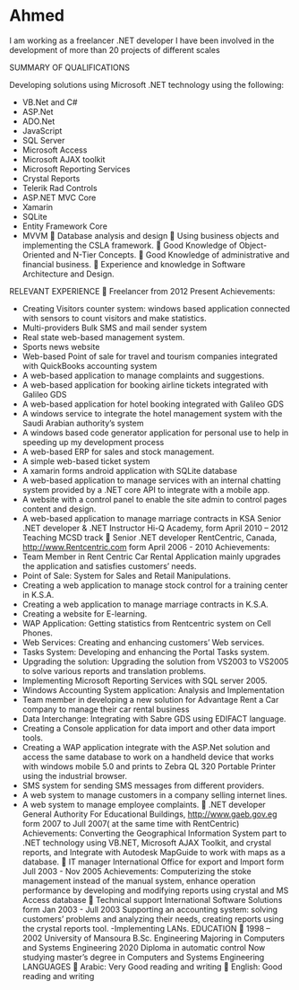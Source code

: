 # Ahmed
I am working as a freelancer .NET developer
I have been involved in the development of more than 20 projects of different scales

SUMMARY OF QUALIFICATIONS

 Developing solutions using Microsoft .NET technology using the following:
- VB.Net and C#
- ASP.Net
- ADO.Net
- JavaScript
- SQL Server
- Microsoft Access
- Microsoft AJAX toolkit
- Microsoft Reporting Services
- Crystal Reports
- Telerik Rad Controls
- ASP.NET MVC Core
- Xamarin
- SQLite
- Entity Framework Core
- MVVM
 Database analysis and design
 Using business objects and implementing the CSLA framework.
 Good Knowledge of Object-Oriented and N-Tier Concepts.
 Good Knowledge of administrative and financial business.
 Experience and knowledge in Software Architecture and Design.

RELEVANT EXPERIENCE
 Freelancer from 2012 Present
Achievements:
- Creating Visitors counter system: windows based application connected with sensors to count visitors and make statistics.
- Multi-providers Bulk SMS and mail sender system
- Real state web-based management system.
- Sports news website
- Web-based Point of sale for travel and tourism companies integrated with QuickBooks accounting system
- A web-based application to manage complaints and suggestions.
- A web-based application for booking airline tickets integrated with Galileo GDS
- A web-based application for hotel booking integrated with Galileo GDS
- A windows service to integrate the hotel management system with the Saudi Arabian authority’s system
- A windows based code generator application for personal use to help in speeding up my development process
- A web-based ERP for sales and stock management.
- A simple web-based ticket system
- A xamarin forms android application with SQLite database
- A web-based application to manage services with an internal chatting system provided by a .NET core API to integrate with a mobile app.
- A website with a control panel to enable the site admin to control pages content and design.
- A web-based application to manage marriage contracts in KSA
Senior .NET developer & .NET Instructor Hi-Q Academy, form April 2010 – 2012
Teaching MCSD track
 Senior .NET developer RentCentric, Canada, http://www.Rentcentric.com form April 2006 - 2010
Achievements:
- Team Member in Rent Centric Car Rental Application mainly upgrades the application and satisfies customers’ needs.
- Point of Sale: System for Sales and Retail Manipulations.
- Creating a web application to manage stock control for a training center in K.S.A.
- Creating a web application to manage marriage contracts in K.S.A.
- Creating a website for E-learning.
- WAP Application: Getting statistics from Rentcentric system on Cell Phones.
- Web Services: Creating and enhancing customers’ Web services.
- Tasks System: Developing and enhancing the Portal Tasks system.
- Upgrading the solution: Upgrading the solution from VS2003 to VS2005 to solve various reports and translation problems.
- Implementing Microsoft Reporting Services with SQL server 2005.
- Windows Accounting System application: Analysis and Implementation
- Team member in developing a new solution for Advantage Rent a Car company to manage their car rental business
- Data Interchange: Integrating with Sabre GDS using EDIFACT language.
- Creating a Console application for data import and other data import tools.
- Creating a WAP application integrate with the ASP.Net solution and access the same database to work on a handheld device that works with windows mobile 5.0 and prints to Zebra QL 320 Portable Printer using the industrial browser.
- SMS system for sending SMS messages from different providers.
- A web system to manage customers in a company selling internet lines.
- A web system to manage employee complaints.
 .NET developer General Authority For Educational Buildings, http://www.gaeb.gov.eg form 2007 to Jull 2007( at the same time with RentCentric)
Achievements:
Converting the Geographical Information System part to .NET technology using VB.NET, Microsoft AJAX Toolkit, and crystal reports, and Integrate with Autodesk MapGuide to work with maps as a database.
 IT manager International Office for export and Import form Jull 2003 - Nov 2005
Achievements:
Computerizing the stoke management instead of the manual system, enhance operation performance by developing and modifying reports using crystal and MS Access database
 Technical support International Software Solutions form Jan 2003 - Jull 2003
Supporting an accounting system: solving customers’ problems and analyzing their needs, creating reports using the crystal reports tool.
-Implementing LANs.
EDUCATION
 1998 – 2002 University of Mansoura
B.Sc. Engineering Majoring in Computers and Systems Engineering
2020 Diploma in automatic control
Now studying master’s degree in Computers and Systems Engineering
LANGUAGES
 Arabic: Very Good reading and writing
 English: Good reading and writing
